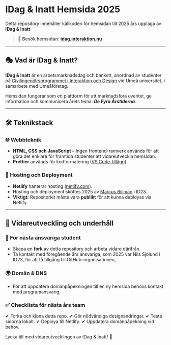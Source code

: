# IDag & Inatt Hemsida 2025

Detta repository innehåller källkoden för hemsidan till 2025 års upplaga av **IDag & Inatt**.

> 🔗 **Besök hemsidan: [idag.interaktion.nu](https://idag.interaktion.nu)**

---

## 🎭 Vad är IDag & Inatt?

**IDag & Inatt** är en arbetsmarknadsdag och bankett, anordnad av studenter på [Civilingenjörsprogrammet i Interaktion och Design](https://www.umu.se/utbildning/program/civilingenjorsprogrammet-i-interaktion-och-design/) vid Umeå universitet, i samarbete med Umeåföretag.

Hemsidan fungerar som en plattform för att marknadsföra eventet, ge information och kommunicera årets tema: **_De Fyra Årstiderna_**.

---

## 🛠 Teknikstack

### 🌐 Webbteknik
- **HTML, CSS och JavaScript** – Ingen frontend-ramverk används för att göra det enklare för framtida studenter att vidareutveckla hemsidan.
- **Prettier** används för kodformatering ([VS Code-tillägg](https://marketplace.visualstudio.com/items?itemName=esbenp.prettier-vscode)).

### 🚀 Hosting och Deployment
- **Netlify** hanterar hosting ([netlify.com](https://www.netlify.com)).
- Hosting och deployment sköttes 2025 av [Marcus Billman](https://www.marcusbillman.com) i ID23.
- **Viktigt:** Repositoriet måste vara **publikt** för att kunna deployas via Netlify.

---

## 🔧 Vidareutveckling och underhåll

### 📌 För nästa ansvariga student
- Skapa en **fork** av detta repository och arbeta vidare därifrån.
- Ta kontakt med föregående års ansvariga, som 2025 var Nils Sjölund i ID23, för att få tillgång till GitHub-organisationen,  

### 🌍 Domän & DNS
- För att uppdatera domänpåpekningen till en ny hemsida behövs kontakt med programansvarig.

### ✅ Checklista för nästa års team
✔ Forka och klona detta repo.
✔ Gör nödvändiga designändringar.
✔ Testa sidorna lokalt.
✔ Deploya till Netlify.
✔ Uppdatera domänpåpekning vid behov.

Lycka till med vidareutvecklingen av IDag & Inatt! 🎉

